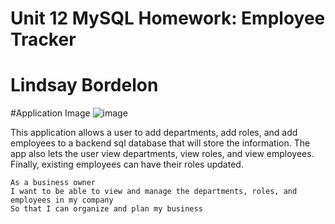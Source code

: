 # Unit 12 MySQL Homework: Employee Tracker

# Lindsay Bordelon

#Application Image
![image](https://user-images.githubusercontent.com/71234155/102731954-8b37a580-42f6-11eb-9568-1afebe48b661.png)

This application allows a user to add departments, add roles, and add employees to a backend sql database that will store the information. The app also lets the user view departments, view roles, and view employees. Finally, existing employees can have their roles updated.

```
As a business owner
I want to be able to view and manage the departments, roles, and employees in my company
So that I can organize and plan my business
```
